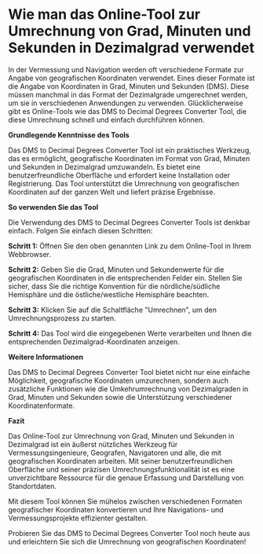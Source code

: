 Wie man das Online-Tool zur Umrechnung von Grad, Minuten und Sekunden in Dezimalgrad verwendet
==============================================================================================

In der Vermessung und Navigation werden oft verschiedene Formate zur Angabe von geografischen Koordinaten verwendet. Eines dieser Formate ist die Angabe von Koordinaten in Grad, Minuten und Sekunden (DMS). Diese müssen manchmal in das Format der Dezimalgrade umgerechnet werden, um sie in verschiedenen Anwendungen zu verwenden. Glücklicherweise gibt es Online-Tools wie das DMS to Decimal Degrees Converter Tool, die diese Umrechnung schnell und einfach durchführen können.

**Grundlegende Kenntnisse des Tools**

Das DMS to Decimal Degrees Converter Tool ist ein praktisches Werkzeug, das es ermöglicht, geografische Koordinaten im Format von Grad, Minuten und Sekunden in Dezimalgrad umzuwandeln. Es bietet eine benutzerfreundliche Oberfläche und erfordert keine Installation oder Registrierung. Das Tool unterstützt die Umrechnung von geografischen Koordinaten auf der ganzen Welt und liefert präzise Ergebnisse.

**So verwenden Sie das Tool**

Die Verwendung des DMS to Decimal Degrees Converter Tools ist denkbar einfach. Folgen Sie einfach diesen Schritten:

**Schritt 1:** Öffnen Sie den oben genannten Link zu dem Online-Tool in Ihrem Webbrowser.

**Schritt 2:** Geben Sie die Grad, Minuten und Sekundenwerte für die geografischen Koordinaten in die entsprechenden Felder ein. Stellen Sie sicher, dass Sie die richtige Konvention für die nördliche/südliche Hemisphäre und die östliche/westliche Hemisphäre beachten.

**Schritt 3:** Klicken Sie auf die Schaltfläche "Umrechnen", um den Umrechnungsprozess zu starten.

**Schritt 4:** Das Tool wird die eingegebenen Werte verarbeiten und Ihnen die entsprechenden Dezimalgrad-Koordinaten anzeigen.

**Weitere Informationen**

Das DMS to Decimal Degrees Converter Tool bietet nicht nur eine einfache Möglichkeit, geografische Koordinaten umzurechnen, sondern auch zusätzliche Funktionen wie die Umkehrumrechnung von Dezimalgraden in Grad, Minuten und Sekunden sowie die Unterstützung verschiedener Koordinatenformate.

**Fazit**

Das Online-Tool zur Umrechnung von Grad, Minuten und Sekunden in Dezimalgrad ist ein äußerst nützliches Werkzeug für Vermessungsingenieure, Geografen, Navigatoren und alle, die mit geografischen Koordinaten arbeiten. Mit seiner benutzerfreundlichen Oberfläche und seiner präzisen Umrechnungsfunktionalität ist es eine unverzichtbare Ressource für die genaue Erfassung und Darstellung von Standortdaten.

Mit diesem Tool können Sie mühelos zwischen verschiedenen Formaten geografischer Koordinaten konvertieren und Ihre Navigations- und Vermessungsprojekte effizienter gestalten.

Probieren Sie das DMS to Decimal Degrees Converter Tool noch heute aus und erleichtern Sie sich die Umrechnung von geografischen Koordinaten!